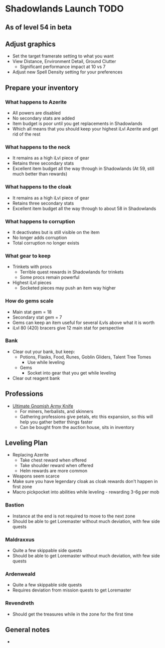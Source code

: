 # Shadowlands Launch TODO

## **As of level 54 in beta**

## Adjust graphics

* Set the target framerate setting to what you want
* View Distance, Environment Detail, Ground Clutter
    - Significant performance impact at 10 vs 7
* Adjust new Spell Density setting for your preferences

## Prepare your inventory

### What happens to Azerite

* All powers are disabled
* No secondary stats are added
* Item budget is poor until you get replacements in Shadowlands
* Which all means that you should keep your highest iLvl Azerite and get rid of the rest

### What happens to the neck

* It remains as a high iLvl piece of gear
* Retains three secondary stats
* Excellent item budget all the way through in Shadowlands (At 59, still much better than rewards)

### What happens to the cloak

* It remains as a high iLvl piece of gear
* Retains three secondary stats
* Excellent item budget all the way through to about 58 in Shadowlands

### What happens to corruption

* It deactivates but is still visible on the item
* No longer adds corruption
* Total corruption no longer exists

### What gear to keep

* Trinkets with procs
    - Terrible quest rewards in Shadowlands for trinkets
    - Some procs remain powerful
* Highest iLvl pieces
    - Socketed pieces may push an item way higher

### How do gems scale

* Main stat gem = 18
* Secondary stat gem = 7
* Gems can keep an item useful for several iLvls above what it is worth
* iLvl 80 (420) bracers give 12 main stat for perspective

### Bank

* Clear out your bank, but keep:
    - Potions, Flasks, Food, Runes, Goblin Gliders, Talent Tree Tomes
        - Use while leveling
    - Gems
        - Socket into gear that you get while leveling
* Clear out reagent bank

## Professions

* [Ultimate Gnomish Army Knife](https://www.wowhead.com/item=109253/ultimate-gnomish-army-knife)
    - For miners, herbalists, and skinners
    - Gathering professions give petals, etc this expansion, so this will help you gather better things faster
    - Can be bought from the auction house, sits in inventory

## Leveling Plan

* Replacing Azerite
    * Take chest reward when offered
    * Take shoulder reward when offered
    * Helm rewards are more common
* Weapons seem scarce
* Make sure you have legendary cloak as cloak rewards don't happen in first zone
* Macro pickpocket into abilities while leveling - rewarding 3-6g per mob

### Bastion

* Instance at the end is not required to move to the next zone
* Should be able to get Loremaster without much deviation, with few side quests

### Maldraxxus

* Quite a few skippable side quests
* Should be able to get Loremaster without much deviation, with few side quests

### Ardenweald

* Quite a few skippable side quests
* Requires deviation from mission quests to get Loremaster

### Revendreth

* Should get the treasures while in the zone for the first time

## General notes

* 
